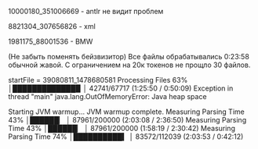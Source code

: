 10000180_351006669 - antlr не видит проблем

8821304_307656826 - xml

1981175_88001536 - BMW

(Не забыть поменять бейзвизитор)
Все файлы обрабатывались 0:23:58 обычной жавой. 
С ограничением на 20к токенов не прощло 30 файлов.

startFile = 39080811_1478680581
Processing Files  63% │█████████████▉        │ 42741/67717 (1:25:50 / 0:50:09)
Exception in thread "main" java.lang.OutOfMemoryError: Java heap space

Starting JVM warmup...
JVM warmup complete.
Measuring Parsing Time  43% │██████▏       │  87961/200000 (2:03:08 / 2:36:50)
Measuring Parsing Time  43% │██████▏       │  87961/200000 (1:58:19 / 2:30:42)
Measuring Parsing Time  74% │██████████▍   │  83572/112039 (2:03:53 / 0:42:12) 
